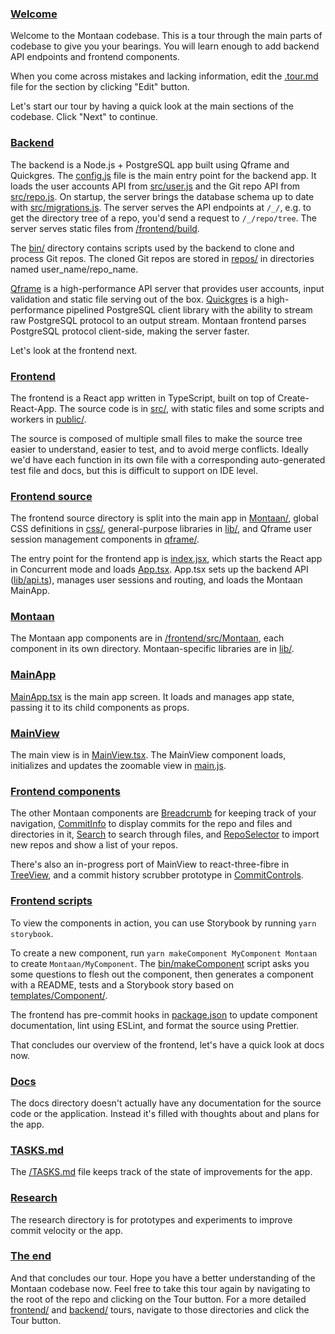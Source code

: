 ### [Welcome](/)

Welcome to the Montaan codebase. This is a tour through the main parts of codebase to give you your bearings. You will learn enough to add backend API endpoints and frontend components.

When you come across mistakes and lacking information, edit the [.tour.md](/.tour.md) file for the section by clicking "Edit" button.

Let's start our tour by having a quick look at the main sections of the codebase. Click "Next" to continue.

### [Backend](/backend)

The backend is a Node.js + PostgreSQL app built using Qframe and Quickgres. The [config.js](config.js) file is the main entry point for the backend app. It loads the user accounts API from [src/user.js](src/user.js) and the Git repo API from [src/repo.js](src/repo.js). On startup, the server brings the database schema up to date with [src/migrations.js](src/migrations.js). The server serves the API endpoints at `/_/`, e.g. to get the directory tree of a repo, you'd send a request to `/_/repo/tree`. The server serves static files from [/frontend/build](/frontend/build).

The [bin/](bin/) directory contains scripts used by the backend to clone and process Git repos. The cloned Git repos are stored in [repos/](repos/) in directories named user_name/repo_name.

[Qframe](https://github.com/kig/qframe) is a high-performance API server that provides user accounts, input validation and static file serving out of the box. [Quickgres](https://github.com/kig/quickgres) is a high-performance pipelined PostgreSQL client library with the ability to stream raw PostgreSQL protocol to an output stream. Montaan frontend parses PostgreSQL protocol client-side, making the server faster.

Let's look at the frontend next.

### [Frontend](/frontend)

The frontend is a React app written in TypeScript, built on top of Create-React-App. The source code is in [src/](src/), with static files and some scripts and workers in [public/](public/).

The source is composed of multiple small files to make the source tree easier to understand, easier to test, and to avoid merge conflicts. Ideally we'd have each function in its own file with a corresponding auto-generated test file and docs, but this is difficult to support on IDE level.

### [Frontend source](/frontend/src)

The frontend source directory is split into the main app in [Montaan/](Montaan/), global CSS definitions in [css/](css/), general-purpose libraries in [lib/](lib/), and Qframe user session management components in [qframe/](qframe/).

The entry point for the frontend app is [index.jsx](index.jsx), which starts the React app in Concurrent mode and loads [App.tsx](App.tsx). App.tsx sets up the backend API ([lib/api.ts](lib/api.ts)), manages user sessions and routing, and loads the Montaan MainApp.

### [Montaan](/frontend/src/Montaan)

The Montaan app components are in [/frontend/src/Montaan](/frontend/src/Montaan), each component in its own directory. Montaan-specific libraries are in [lib/](lib/).

### [MainApp](/frontend/src/Montaan/MainApp)

[MainApp.tsx](MainApp.tsx) is the main app screen. It loads and manages app state, passing it to its child components as props.

### [MainView](/frontend/src/Montaan/MainView)

The main view is in [MainView.tsx](MainView.tsx). The MainView component loads, initializes and updates the zoomable view in [main.js](main.js).

### [Frontend components](/frontend/src/Montaan)

The other Montaan components are [Breadcrumb](Breadcrumb) for keeping track of your navigation, [CommitInfo](CommitInfo) to display commits for the repo and files and directories in it, [Search](Search) to search through files, and [RepoSelector](RepoSelector) to import new repos and show a list of your repos.

There's also an in-progress port of MainView to react-three-fibre in [TreeView](TreeView), and a commit history scrubber prototype in [CommitControls](CommitControls).

### [Frontend scripts](/frontend)

To view the components in action, you can use Storybook by running `yarn storybook`.

To create a new component, run `yarn makeComponent MyComponent Montaan` to create `Montaan/MyComponent`. The [bin/makeComponent](bin/makeComponent) script asks you some questions to flesh out the component, then generates a component with a README, tests and a Storybook story based on [templates/Component/](templates/Component/).

The frontend has pre-commit hooks in [package.json](package.json#find:"lint-staged":/) to update component documentation, lint using ESLint, and format the source using Prettier.

That concludes our overview of the frontend, let's have a quick look at docs now.

### [Docs](/docs)

The docs directory doesn't actually have any documentation for the source code or the application. Instead it's filled with thoughts about and plans for the app.

### [TASKS.md](/TASKS.md)

The [/TASKS.md](/TASKS.md) file keeps track of the state of improvements for the app.

### [Research](/research)

The research directory is for prototypes and experiments to improve commit velocity or the app.

### [The end](/)

And that concludes our tour. Hope you have a better understanding of the Montaan codebase now. Feel free to take this tour again by navigating to the root of the repo and clicking on the Tour button. For a more detailed [frontend/](frontend/) and [backend/](backend/) tours, navigate to those directories and click the Tour button.
